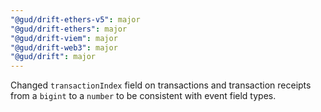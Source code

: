 ```yaml
---
"@gud/drift-ethers-v5": major
"@gud/drift-ethers": major
"@gud/drift-viem": major
"@gud/drift-web3": major
"@gud/drift": major
---
```


Changed `transactionIndex` field on transactions and transaction receipts from a `bigint` to a `number` to be consistent with event field types.
